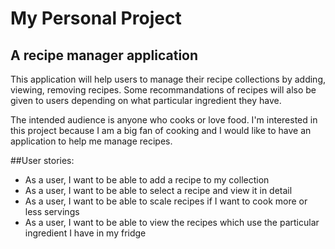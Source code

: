 # My Personal Project

## A recipe manager application
This application will help users to manage their recipe collections by adding, viewing, removing recipes. Some 
recommandations of recipes will also be given to users depending on what particular ingredient they have. 

The intended audience is anyone who cooks or love food.
I'm interested in this project because I am a big fan of cooking and I would like to have an application to help me 
manage recipes.

##User stories:
- As a user, I want to be able to add a recipe to my collection
- As a user, I want to be able to select a recipe and view it in detail
- As a user, I want to be able to scale recipes if I want to cook more or less servings
- As a user, I want to be able to view the recipes which use the particular ingredient I have in my fridge

